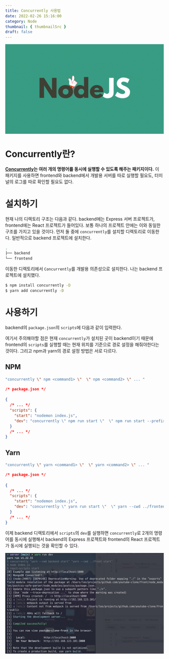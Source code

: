 ```yaml
---
title: Concurrently 사용법
date: 2022-02-26 15:16:00
category: Node
thumbnail: { thumbnailSrc }
draft: false
---
```


![](./images/NodeJS.gif)

# Concurrently란?

**[Concurrently](https://www.npmjs.com/package/concurrently)는 여러 개의 명령어를 동시에 실행할 수 있도록 해주는 패키지이다.** 이 패키지를 사용하면 frontend와 backend에서 개발용 서버를 따로 실행할 필요도, 터미널의 로그를 따로 확인할 필요도 없다.

# 설치하기

현재 나의 디렉토리 구조는 다음과 같다. backend에는 Express 서버 프로젝트가, frontend에는 React 프로젝트가 들어있다. 보통 하나의 프로젝트 안에는 이와 동일한 구조를 가지고 있을 것이다. 먼저 둘 중에 `concurrently`를 설치할 디렉토리로 이동한다. 일반적으로 backend 프로젝트에 설치한다.

```bash
.
├── backend
└── frontend
```

이동한 디렉토리에서 `Concurrently`를 개발용 의존성으로 설치한다. 나는 backend 프로젝트에 설치했다.

```bash
$ npm install concurrently -D
$ yarn add concurrently -D
```

# 사용하기

backend의 `package.json`의 `scripts`에 다음과 같이 입력한다.

여기서 주의해야할 점은 현재 `concurrently`가 설치된 곳이 backend이기 때문에 frontend의 `scripts`를 실행할 때는 현재 위치를 기준으로 경로 설정을 해줘야한다는 것이다. 그리고 npm과 yarn의 경로 설정 방법은 서로 다르다.

## NPM

```bash
"concurrently \" npm <command1> \"  \" npm <command2> \" ... "
```

```json
/* package.json */

{
  /* ... */
  "scripts": {
    "start": "nodemon index.js",
    "dev": "concurrently \" npm run start \"  \" npm run start --prefix ../frontend  \""
  }
  /* ... */
}
```

## Yarn

```bash
"concurrently \" yarn <command1> \"  \" yarn <command2> \" ... "
```

```json
/* package.json */

{
  /* ... */
  "scripts": {
    "start": "nodemon index.js",
    "dev": "concurrently \" yarn run start \"  \" yarn --cwd ../frontend run start \""
  }
  /* ... */
}
```

이제 backend 디렉토리에서 `scripts`의 `dev`를 실행하면 `concurrently`로 2개의 명령어를 동시에 실행해서 backend의 Express 프로젝트와 frontend의 React 프로젝트가 동시에 실행되는 것을 확인할 수 있다.

![그림1. concurrently 정상 실행](./images/concurrently-01.png)

<br/>
